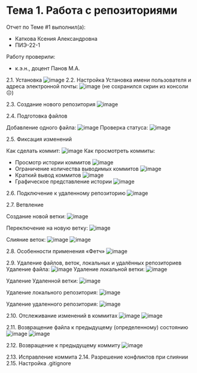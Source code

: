 # Тема 1. Работа с репозиториями
Отчет по Теме #1 выполнил(а):
- Каткова Ксения Александровна
- ПИЭ-22-1

Работу проверили:
- к.э.н., доцент Панов М.А.

2.1. Установка
![image](https://github.com/user-attachments/assets/c1c22c9e-6c92-42ec-90d0-c0f28f0f7760)
2.2. Настройка
Установка имени пользователя и адреса электронной почты:
![image](https://github.com/user-attachments/assets/16b593d3-f9f6-45b6-aba0-8dc63a208416)
(не сохранился скрин из консоли ☹)

2.3. Создание нового репозитория
![image](https://github.com/user-attachments/assets/e6f99e0c-42f1-4f07-a6e8-ce6a1be98404)

2.4. Подготовка файлов

Добавление одного файла:
![image](https://github.com/user-attachments/assets/bd007c80-15e1-4d5a-a5e2-282df400ac47)
Проверка статуса:
![image](https://github.com/user-attachments/assets/e3469f6d-ea54-4edd-add5-e67b45692d08)

2.5. Фиксация изменений

Как сделать коммит:
![image](https://github.com/user-attachments/assets/60e0cb75-a209-4b4c-842e-0e5738ebfdeb)
Как просмотреть коммиты:
- Просмотр истории коммитов
![image](https://github.com/user-attachments/assets/c0444bb3-40b0-49db-8473-a40d8d94ffe0)
- Ограничение количества выводимых коммитов
![image](https://github.com/user-attachments/assets/917c27bb-0eee-4af2-9b17-3d1a15db2356)
- Краткий вывод коммитов
![image](https://github.com/user-attachments/assets/e28e070a-dc3f-45b8-a39a-ed254c4af4e2)
- Графическое представление истории
![image](https://github.com/user-attachments/assets/9ec71770-43eb-4baa-9047-9460b511f675)

2.6. Подключение к удаленному репозиторию
![image](https://github.com/user-attachments/assets/cba82f6a-4b2e-4472-8d0d-4a0f0425c837)

2.7. Ветвление

Создание новой ветки:
![image](https://github.com/user-attachments/assets/8745906a-8f60-44a1-a5d4-5786c54dc175)

Переключение на новую ветку:
![image](https://github.com/user-attachments/assets/3c9572b3-058e-4e3a-ab2d-25a8d65ed92f)

Слияние веток:
![image](https://github.com/user-attachments/assets/9ffa4d8a-86d0-4a80-8cd0-fdae0458edf2)
![image](https://github.com/user-attachments/assets/d68f9c46-b9df-4871-8cb1-c776856adece)

2.8. Особенности применения «Фетч»
![image](https://github.com/user-attachments/assets/959d3b65-32c8-499f-898d-d47faed6ed3d)

2.9. Удаление файлов, веток, локальных и удалённых репозиториев
Удаление файла:
![image](https://github.com/user-attachments/assets/3800c42e-44ba-4d71-b257-1e21a1bd5219)
Удаление локальной ветки:
![image](https://github.com/user-attachments/assets/6495d352-3a80-4498-80fe-fd2313e5c74b)

Удаление Удаленной ветки:
![image](https://github.com/user-attachments/assets/bd51bfbf-26ea-4244-afff-34d829c9f3a2)

Удаление локального репозитория:
![image](https://github.com/user-attachments/assets/5d9aab56-dcad-475d-bb05-9778c3cec577)

Удаление удаленного репозитория:
![image](https://github.com/user-attachments/assets/b311a49c-425c-4a57-8ced-98a1ed266b00)

2.10. Отслеживание изменений в коммитах
![image](https://github.com/user-attachments/assets/df0f8925-313b-45c9-8680-fb5773878a32)
![image](https://github.com/user-attachments/assets/a654c3c2-f18d-476f-8fa4-66da1b21cbf0)

2.11. Возвращение файла к предыдущему (определенному) состоянию
![image](https://github.com/user-attachments/assets/733aae29-d3ee-4d84-ab57-d8cf97034d85)
![image](https://github.com/user-attachments/assets/8b4b7746-334a-4b1a-a7b0-ec2eec9c9e20)

2.12. Возвращение к предыдущему коммиту
![image](https://github.com/user-attachments/assets/7cc8c9f1-f09f-4c15-881a-eb468d418aa1)

2.13. Исправление коммита
2.14. Разрешение конфликтов при слиянии
2.15. Настройка .gitignore
 
